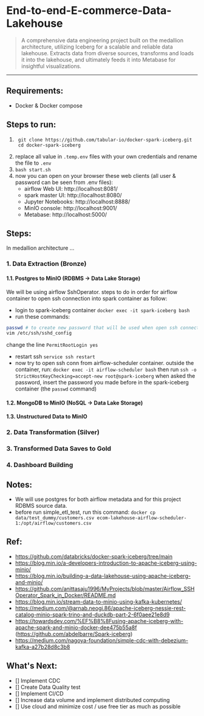 # End-to-end-E-commerce-Data-Lakehouse
> A comprehensive data engineering project built on the medallion architecture, utilizing Iceberg for a scalable and reliable data lakehouse. Extracts data from diverse sources, transforms and loads it into the lakehouse, and ultimately feeds it into Metabase for insightful visualizations.
---
## Requirements:
- Docker & Docker compose

## Steps to run:
1. ```
    git clone https://github.com/tabular-io/docker-spark-iceberg.git
    cd docker-spark-iceberg
    ```
2. replace all value in `.temp.env` files with your own credentials and rename the file to `.env`
3. `bash start.sh`
4. now you can open on your browser these web clients (all user & password can be seen from .env files):
    - airflow Web UI: http://localhost:8081/
    - spark master UI: http://localhost:8080/
    - Jupyter Notebooks: http://localhost:8888/
    - MinIO console: http://localhost:9001/
    - Metabase: http://localhost:5000/
## Steps:
In medallion architecture ...
### 1. Data Extraction (Bronze)
#### 1.1. Postgres to MinIO (RDBMS -> Data Lake Storage)
We will be using airflow SshOperator. steps to do in order for airflow container to open ssh connection into spark container as follow:
- login to spark-iceberg container
`docker exec -it spark-iceberg bash`
- run these commands:
```bash
passwd # to create new password that will be used when open ssh connection.
vim /etc/ssh/sshd_config 
```
change the line `PermitRootLogin yes`
- restart ssh
`service ssh restart`
- now try to open ssh conn from airflow-scheduler container. outside the container, run:
`docker exec -it airflow-scheduler bash`
then run `ssh -o StrictHostKeyChecking=accept-new root@spark-iceberg`
when asked the password, insert the password you made before in the spark-iceberg container (the `passwd` command)
#### 1.2. MongoDB to MinIO (NoSQL -> Data Lake Storage)
#### 1.3. Unstructured Data to MinIO
### 2. Data Transformation (Silver)
### 3. Transformed Data Saves to Gold
### 4. Dashboard Building
## Notes:
- We will use postgres for both airflow metadata and for this project RDBMS source data.
- before run simple_etl_test, run this command: `docker cp data/test_dummy/customers.csv ecom-lakehouse-airflow-scheduler-1:/opt/airflow/customers.csv`

## Ref:
- https://github.com/databricks/docker-spark-iceberg/tree/main
- https://blog.min.io/a-developers-introduction-to-apache-iceberg-using-minio/
- https://blog.min.io/building-a-data-lakehouse-using-apache-iceberg-and-minio/
- https://github.com/anittasaju1996/MyProjects/blob/master/Airflow_SSHOperator_Spark_in_Docker/README.md
- https://blog.min.io/stream-data-to-minio-using-kafka-kubernetes/
- https://medium.com/@arnab.neogi.86/apache-iceberg-nessie-rest-catalog-minio-spark-trino-and-duckdb-part-2-6f0aee21e8d9
- https://towardsdev.com/%EF%B8%8Fusing-apache-iceberg-with-apache-spark-and-minio-docker-dee475b55a8f (https://github.com/abdelbarre/Spark-iceberg)
- https://medium.com/nagoya-foundation/simple-cdc-with-debezium-kafka-a27b28d8c3b8

## What's Next:
- [] Implement CDC
- [] Create Data Quality test
- [] Implement CI/CD
- [] Increase data volume and implement distributed computing
- [] Use cloud and minimize cost / use free tier as much as possible
